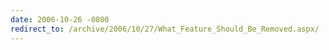 ```yaml
---
date: 2006-10-26 -0800
redirect_to: /archive/2006/10/27/What_Feature_Should_Be_Removed.aspx/
---
```

